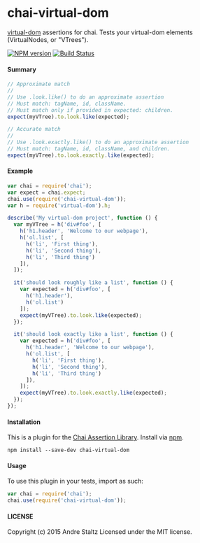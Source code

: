 # chai-virtual-dom

[virtual-dom](https://github.com/Matt-Esch/virtual-dom) assertions for chai. Tests your virtual-dom elements (VirtualNodes, or "VTrees").

[![NPM version](http://img.shields.io/npm/v/chai-virtual-dom.svg?style=flat-square)](https://www.npmjs.org/package/chai-virtual-dom)
[![Build Status](https://travis-ci.org/staltz/chai-virtual-dom.svg?branch=master)](https://travis-ci.org/staltz/chai-virtual-dom)

#### Summary

```js
// Approximate match
//
// Use .look.like() to do an approximate assertion
// Must match: tagName, id, className.
// Must match only if provided in expected: children.
expect(myVTree).to.look.like(expected);
```

```js
// Accurate match
//
// Use .look.exactly.like() to do an approximate assertion
// Must match: tagName, id, className, and children.
expect(myVTree).to.look.exactly.like(expected);
```

#### Example

```js
var chai = require('chai');
var expect = chai.expect;
chai.use(require('chai-virtual-dom'));
var h = require('virtual-dom').h;

describe('My virtual-dom project', function () {
  var myVTree = h('div#foo', [
    h('h1.header', 'Welcome to our webpage'),
    h('ol.list', [
      h('li', 'First thing'),
      h('li', 'Second thing'),
      h('li', 'Third thing')
    ]),
  ]);

  it('should look roughly like a list', function () {
    var expected = h('div#foo', [
      h('h1.header'),
      h('ol.list')
    ]);
    expect(myVTree).to.look.like(expected);
  });

  it('should look exactly like a list', function () {
    var expected = h('div#foo', [
      h('h1.header', 'Welcome to our webpage'),
      h('ol.list', [
        h('li', 'First thing'),
        h('li', 'Second thing'),
        h('li', 'Third thing')
      ]),
    ]);
    expect(myVTree).to.look.exactly.like(expected);
  });
});
```

#### Installation

This is a plugin for the [Chai Assertion Library](http://chaijs.com). Install via [npm](http://npmjs.org).

    npm install --save-dev chai-virtual-dom

#### Usage

To use this plugin in your tests, import as such:

```js
var chai = require('chai');
chai.use(require('chai-virtual-dom'));
```

#### LICENSE

Copyright (c) 2015 Andre Staltz
Licensed under the MIT license.
